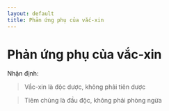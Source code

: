 ```yaml
---
layout: default
title: Phản ứng phụ của vắc-xin
---
```


# Phản ứng phụ của vắc-xin

Nhận định:

> Vắc-xin là độc dược, không phải tiên dược

> Tiêm chủng là đầu độc, không phải phòng ngừa
